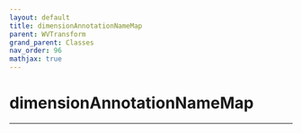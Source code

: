 ```yaml
---
layout: default
title: dimensionAnnotationNameMap
parent: WVTransform
grand_parent: Classes
nav_order: 96
mathjax: true
---
```


#  dimensionAnnotationNameMap




---

